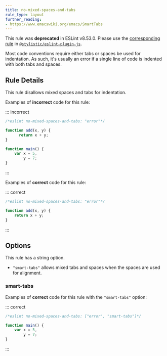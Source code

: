 ```yaml
---
title: no-mixed-spaces-and-tabs
rule_type: layout
further_reading:
- https://www.emacswiki.org/emacs/SmartTabs
---
```


This rule was **deprecated** in ESLint v8.53.0. Please use the [corresponding rule](https://eslint.style/rules/js/no-mixed-spaces-and-tabs) in [`@stylistic/eslint-plugin-js`](https://eslint.style/packages/js).

Most code conventions require either tabs or spaces be used for indentation. As such, it's usually an error if a single line of code is indented with both tabs and spaces.

## Rule Details

This rule disallows mixed spaces and tabs for indentation.

Examples of **incorrect** code for this rule:

<!-- markdownlint-capture -->
<!-- markdownlint-disable MD010 -->

::: incorrect

```js
/*eslint no-mixed-spaces-and-tabs: "error"*/

function add(x, y) {
	  return x + y;
}

function main() {
	var x = 5,
	    y = 7;
}
```

:::

<!-- markdownlint-restore -->

Examples of **correct** code for this rule:

<!-- markdownlint-capture -->
<!-- markdownlint-disable MD010 -->

::: correct

```js
/*eslint no-mixed-spaces-and-tabs: "error"*/

function add(x, y) {
	return x + y;
}
```

:::

<!-- markdownlint-restore -->

## Options

This rule has a string option.

* `"smart-tabs"` allows mixed tabs and spaces when the spaces are used for alignment.

### smart-tabs

Examples of **correct** code for this rule with the `"smart-tabs"` option:

<!-- markdownlint-capture -->
<!-- markdownlint-disable MD010 -->

::: correct

```js
/*eslint no-mixed-spaces-and-tabs: ["error", "smart-tabs"]*/

function main() {
	var x = 5,
	    y = 7;
}
```

:::

<!-- markdownlint-restore -->
